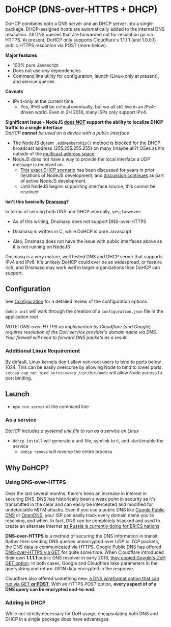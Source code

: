 # DoHCP (DNS-over-HTTPS + DHCP)

DoHCP combines both a DNS server and an DHCP server into a single package.
DHCP-assigned hosts are automatically added to the internal DNS resolution.
All DNS queries that are forwarded out for resolution go via HTTPS.
At present, DoHCP only supports Cloudflare's 1.1.1.1 (and 1.0.0.1) public HTTPS resolution via POST (more below).

**Major features**
+ 100% pure Javascript
+ Does not use *any* dependencies
+ Command line utility for configuration, launch (Linux-only at present), and service queries

**Caveats**
+ IPv4-only at the current time
    + Yes, IPv6 will be critical eventually, but we all still live in an IPv4-driven world. Even in 2H 2018, many ISPs only support IPv4.

**Significant Issue - NodeJS <u>does *NOT*</u> support the ability to localize DHCP traffic to a single interface**  
*DoHCP **cannot** be used on a device with a public interface*

+ The NodeJS dgram `.addMembership()` method is blocked for the DHCP broadcast address (255.255.255.255) on many (maybe all?) OSes as it's outside of the [multicast address space](https://www.iana.org/assignments/multicast-addresses/multicast-addresses.xhtml)
+ NodeJS does not have a way to provide the local interface a UDP message is received on
    + [This exact DHCP scenario](https://github.com/nodejs/node-v0.x-archive/issues/8788#issuecomment-74446986) has been discussed for years in prior iterations of NodeJS development, and [discussion continues](https://github.com/nodejs/node/issues/1649) as part of active NodeJS development.
    + Until NodeJS begins supporting interface source, this cannot be resolved

**Isn't this basically [Dnsmasq](http://www.thekelleys.org.uk/dnsmasq/doc.html)?**

In terms of serving both DNS and DHCP internally, yes; however:
+ As of this writing, Dnsmasq does not support DNS-over-HTTPS
+ Dnsmasq is written in C, while DoHCP is pure Javascript

+ Also, Dnsmasq does not have the issue with public interfaces above as it is not running on NodeJS

Dnsmasq is a very mature, well tested DNS and DHCP server that supports IPv4 and IPv6.
It's unlikely DoHCP could ever be as widespread, or feature rich, and Dnsmasq may work well in larger organizations than DoHCP can support.

## Configuration
See [Configuration](./Configuration.md) for a detailed review of the configuration options.

`dohcp init` will walk through the creation of a `configuration.json` file in the application root

*NOTE: DNS-over-HTTPS as implemented by Cloudflare (and Google) requires resolution of the DoH service provider's domain name via DNS. Your firewall will need to forward DNS packets as a result.*


### Additional Linux Requirement
By default, Linux kernels don't allow non-root users to bind to ports below 1024.
This can be easily overcome by allowing Node to bind to lower ports.
`setcap cap_net_bind_service=+ep /usr/bin/node` will allow Node access to port binding.

## Launch

+ `npm run server` at the command line

### As a service
*DoHCP includes a systemd unit file to run as a service on Linux*

+ `dohcp install` will generate a unit file, symlink to it, and start/enable the service
    + `dohcp remove` will reverse the entire process


## Why DoHCP?

### Using DNS-over-HTTPS
Over the last several months, there's been an increase in interest in securing DNS.
DNS has historically been a weak point in security as it's transmitted in the clear and can easily be intercepted and modified for undetectable MITM attacks.
Even if you use a public DNS like [Google Public DNS](https://developers.google.com/speed/public-dns/) or [OpenDNS](https://signup.opendns.com/homefree/), your ISP can easily track every domain name you're resolving, and when.
In fact, DNS can be completely hijacked and used to create an alternate Internet [as Russia is currently doing for BRICS nations](http://nymag.com/selectall/2018/07/russia-dns-alternative-internet-could-yield-cyberattack.html).

**DNS-over-HTTPS** is a method of securing the DNS information in transit.
Rather then sending DNS queries unencrypted over *UDP* or *TCP* packets, the DNS data is communicated via HTTPS.
[Google Public DNS has offered DNS-over-HTTPS via GET](https://developers.google.com/speed/public-dns/docs/dns-over-https) for quite some time.
When Cloudflare introduced their own **1.1.1.1** public DNS resolver in early 2018, [they copied Google's DoH GET option](https://developers.cloudflare.com/1.1.1.1/dns-over-https/json-format/).
In both cases, Google and Cloudflare take parameters in the querystring and return JSON data encrypted in the response.

Cloudflare also offered something new: [a DNS wireformat option that can run via GET **or POST**](https://developers.cloudflare.com/1.1.1.1/dns-over-https/wireformat/).
With an HTTPS *POST* option, **every aspect of of a DNS query can be encrypted end-to-end**.

### Adding in DHCP
While not strictly necessary for DoH usage, encapsulating both DNS and DHCP in a single package does have advantages.
